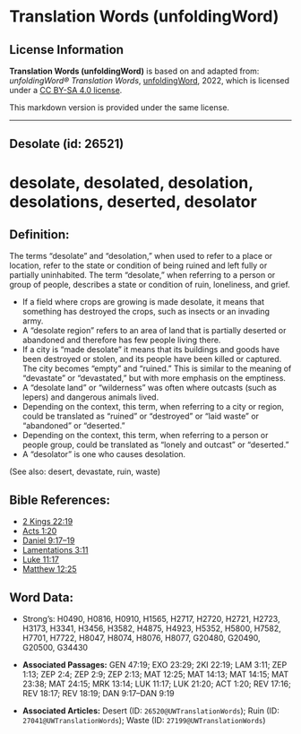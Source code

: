 # Translation Words (unfoldingWord)

## License Information

**Translation Words (unfoldingWord)** is based on and adapted from: _unfoldingWord® Translation Words_, [unfoldingWord](https://unfoldingword.org/utw), 2022, which is licensed under a [CC BY-SA 4.0 license](https://creativecommons.org/licenses/by-sa/4.0/legalcode.en).

This markdown version is provided under the same license.



--------------------------------

## Desolate (id: 26521)

desolate, desolated, desolation, desolations, deserted, desolator
=================================================================

Definition:
-----------

The terms “desolate” and “desolation,” when used to refer to a place or location, refer to the state or condition of being ruined and left fully or partially uninhabited. The term “desolate,” when referring to a person or group of people, describes a state or condition of ruin, loneliness, and grief.

* If a field where crops are growing is made desolate, it means that something has destroyed the crops, such as insects or an invading army.
* A “desolate region” refers to an area of land that is partially deserted or abandoned and therefore has few people living there.
* If a city is “made desolate” it means that its buildings and goods have been destroyed or stolen, and its people have been killed or captured. The city becomes “empty” and “ruined.” This is similar to the meaning of “devastate” or “devastated,” but with more emphasis on the emptiness.
* A “desolate land” or “wilderness” was often where outcasts (such as lepers) and dangerous animals lived.
* Depending on the context, this term, when referring to a city or region, could be translated as “ruined” or “destroyed” or “laid waste” or “abandoned” or “deserted.”
* Depending on the context, this term, when referring to a person or people group, could be translated as “lonely and outcast” or “deserted.”
* A “desolator” is one who causes desolation.

(See also: desert, devastate, ruin, waste)

Bible References:
-----------------

* [2 Kings 22:19](https://ref.ly/2Kgs22:19)
* [Acts 1:20](https://ref.ly/Acts1:20)
* [Daniel 9:17–19](https://ref.ly/Dan9:17-Dan9:19)
* [Lamentations 3:11](https://ref.ly/Lam3:11)
* [Luke 11:17](https://ref.ly/Luke11:17)
* [Matthew 12:25](https://ref.ly/Matt12:25)

Word Data:
----------

* Strong’s: H0490, H0816, H0910, H1565, H2717, H2720, H2721, H2723, H3173, H3341, H3456, H3582, H4875, H4923, H5352, H5800, H7582, H7701, H7722, H8047, H8074, H8076, H8077, G20480, G20490, G20500, G34430

* **Associated Passages:** GEN 47:19; EXO 23:29; 2KI 22:19; LAM 3:11; ZEP 1:13; ZEP 2:4; ZEP 2:9; ZEP 2:13; MAT 12:25; MAT 14:13; MAT 14:15; MAT 23:38; MAT 24:15; MRK 13:14; LUK 11:17; LUK 21:20; ACT 1:20; REV 17:16; REV 18:17; REV 18:19; DAN 9:17–DAN 9:19
* **Associated Articles:** Desert (ID: `26520@UWTranslationWords`); Ruin (ID: `27041@UWTranslationWords`); Waste (ID: `27199@UWTranslationWords`)

